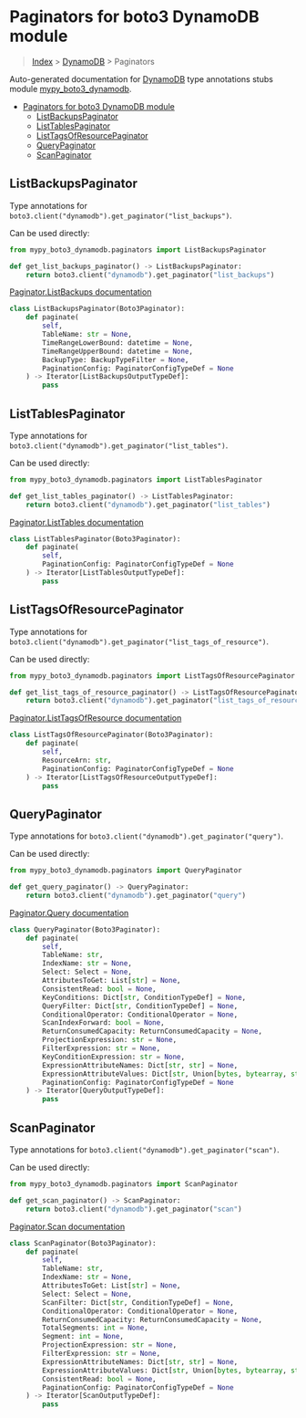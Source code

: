 # Paginators for boto3 DynamoDB module

> [Index](../README.md) > [DynamoDB](./README.md) > Paginators

Auto-generated documentation for [DynamoDB](https://boto3.amazonaws.com/v1/documentation/api/latest/reference/services/dynamodb.html#DynamoDB)
type annotations stubs module [mypy_boto3_dynamodb](https://pypi.org/project/mypy-boto3-dynamodb/).

- [Paginators for boto3 DynamoDB module](#paginators-for-boto3-dynamodb-module)
  - [ListBackupsPaginator](#listbackupspaginator)
  - [ListTablesPaginator](#listtablespaginator)
  - [ListTagsOfResourcePaginator](#listtagsofresourcepaginator)
  - [QueryPaginator](#querypaginator)
  - [ScanPaginator](#scanpaginator)

## ListBackupsPaginator

Type annotations for `boto3.client("dynamodb").get_paginator("list_backups")`.

Can be used directly:

```python
from mypy_boto3_dynamodb.paginators import ListBackupsPaginator

def get_list_backups_paginator() -> ListBackupsPaginator:
    return boto3.client("dynamodb").get_paginator("list_backups")
```

[Paginator.ListBackups documentation](https://boto3.amazonaws.com/v1/documentation/api/latest/reference/services/dynamodb.html#DynamoDB.Paginator.ListBackups)

```python
class ListBackupsPaginator(Boto3Paginator):
    def paginate(
        self,
        TableName: str = None,
        TimeRangeLowerBound: datetime = None,
        TimeRangeUpperBound: datetime = None,
        BackupType: BackupTypeFilter = None,
        PaginationConfig: PaginatorConfigTypeDef = None
    ) -> Iterator[ListBackupsOutputTypeDef]:
        pass
```
## ListTablesPaginator

Type annotations for `boto3.client("dynamodb").get_paginator("list_tables")`.

Can be used directly:

```python
from mypy_boto3_dynamodb.paginators import ListTablesPaginator

def get_list_tables_paginator() -> ListTablesPaginator:
    return boto3.client("dynamodb").get_paginator("list_tables")
```

[Paginator.ListTables documentation](https://boto3.amazonaws.com/v1/documentation/api/latest/reference/services/dynamodb.html#DynamoDB.Paginator.ListTables)

```python
class ListTablesPaginator(Boto3Paginator):
    def paginate(
        self,
        PaginationConfig: PaginatorConfigTypeDef = None
    ) -> Iterator[ListTablesOutputTypeDef]:
        pass
```
## ListTagsOfResourcePaginator

Type annotations for `boto3.client("dynamodb").get_paginator("list_tags_of_resource")`.

Can be used directly:

```python
from mypy_boto3_dynamodb.paginators import ListTagsOfResourcePaginator

def get_list_tags_of_resource_paginator() -> ListTagsOfResourcePaginator:
    return boto3.client("dynamodb").get_paginator("list_tags_of_resource")
```

[Paginator.ListTagsOfResource documentation](https://boto3.amazonaws.com/v1/documentation/api/latest/reference/services/dynamodb.html#DynamoDB.Paginator.ListTagsOfResource)

```python
class ListTagsOfResourcePaginator(Boto3Paginator):
    def paginate(
        self,
        ResourceArn: str,
        PaginationConfig: PaginatorConfigTypeDef = None
    ) -> Iterator[ListTagsOfResourceOutputTypeDef]:
        pass
```
## QueryPaginator

Type annotations for `boto3.client("dynamodb").get_paginator("query")`.

Can be used directly:

```python
from mypy_boto3_dynamodb.paginators import QueryPaginator

def get_query_paginator() -> QueryPaginator:
    return boto3.client("dynamodb").get_paginator("query")
```

[Paginator.Query documentation](https://boto3.amazonaws.com/v1/documentation/api/latest/reference/services/dynamodb.html#DynamoDB.Paginator.Query)

```python
class QueryPaginator(Boto3Paginator):
    def paginate(
        self,
        TableName: str,
        IndexName: str = None,
        Select: Select = None,
        AttributesToGet: List[str] = None,
        ConsistentRead: bool = None,
        KeyConditions: Dict[str, ConditionTypeDef] = None,
        QueryFilter: Dict[str, ConditionTypeDef] = None,
        ConditionalOperator: ConditionalOperator = None,
        ScanIndexForward: bool = None,
        ReturnConsumedCapacity: ReturnConsumedCapacity = None,
        ProjectionExpression: str = None,
        FilterExpression: str = None,
        KeyConditionExpression: str = None,
        ExpressionAttributeNames: Dict[str, str] = None,
        ExpressionAttributeValues: Dict[str, Union[bytes, bytearray, str, int, Decimal, bool, Set[int], Set[Decimal], Set[str], Set[bytes], Set[bytearray], List[Any], Dict[str, Any], None]] = None,
        PaginationConfig: PaginatorConfigTypeDef = None
    ) -> Iterator[QueryOutputTypeDef]:
        pass
```
## ScanPaginator

Type annotations for `boto3.client("dynamodb").get_paginator("scan")`.

Can be used directly:

```python
from mypy_boto3_dynamodb.paginators import ScanPaginator

def get_scan_paginator() -> ScanPaginator:
    return boto3.client("dynamodb").get_paginator("scan")
```

[Paginator.Scan documentation](https://boto3.amazonaws.com/v1/documentation/api/latest/reference/services/dynamodb.html#DynamoDB.Paginator.Scan)

```python
class ScanPaginator(Boto3Paginator):
    def paginate(
        self,
        TableName: str,
        IndexName: str = None,
        AttributesToGet: List[str] = None,
        Select: Select = None,
        ScanFilter: Dict[str, ConditionTypeDef] = None,
        ConditionalOperator: ConditionalOperator = None,
        ReturnConsumedCapacity: ReturnConsumedCapacity = None,
        TotalSegments: int = None,
        Segment: int = None,
        ProjectionExpression: str = None,
        FilterExpression: str = None,
        ExpressionAttributeNames: Dict[str, str] = None,
        ExpressionAttributeValues: Dict[str, Union[bytes, bytearray, str, int, Decimal, bool, Set[int], Set[Decimal], Set[str], Set[bytes], Set[bytearray], List[Any], Dict[str, Any], None]] = None,
        ConsistentRead: bool = None,
        PaginationConfig: PaginatorConfigTypeDef = None
    ) -> Iterator[ScanOutputTypeDef]:
        pass
```